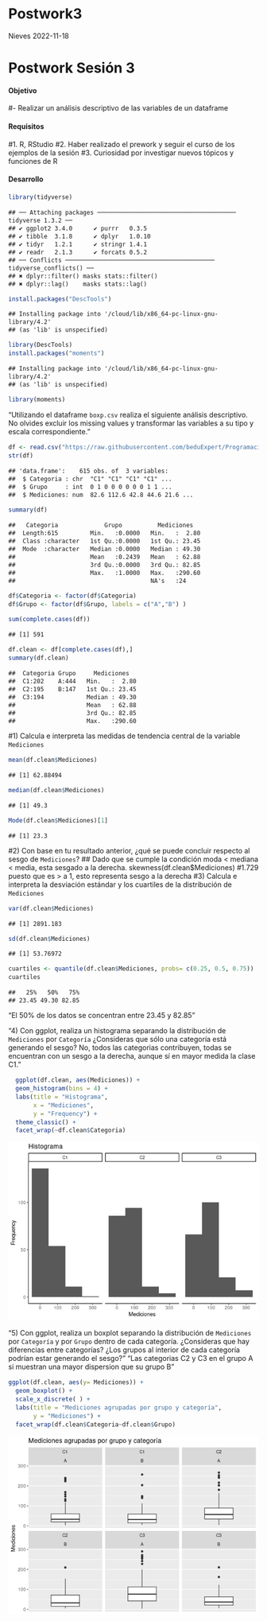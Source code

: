 Postwork3
================
Nieves
2022-11-18

# Postwork Sesión 3

#### Objetivo

\#- Realizar un análisis descriptivo de las variables de un dataframe

#### Requisitos

\#1. R, RStudio \#2. Haber realizado el prework y seguir el curso de los
ejemplos de la sesión \#3. Curiosidad por investigar nuevos tópicos y
funciones de R

#### Desarrollo

``` r
library(tidyverse)
```

    ## ── Attaching packages ─────────────────────────────────────── tidyverse 1.3.2 ──
    ## ✔ ggplot2 3.4.0      ✔ purrr   0.3.5 
    ## ✔ tibble  3.1.8      ✔ dplyr   1.0.10
    ## ✔ tidyr   1.2.1      ✔ stringr 1.4.1 
    ## ✔ readr   2.1.3      ✔ forcats 0.5.2 
    ## ── Conflicts ────────────────────────────────────────── tidyverse_conflicts() ──
    ## ✖ dplyr::filter() masks stats::filter()
    ## ✖ dplyr::lag()    masks stats::lag()

``` r
install.packages("DescTools")
```

    ## Installing package into '/cloud/lib/x86_64-pc-linux-gnu-library/4.2'
    ## (as 'lib' is unspecified)

``` r
library(DescTools)
install.packages("moments")
```

    ## Installing package into '/cloud/lib/x86_64-pc-linux-gnu-library/4.2'
    ## (as 'lib' is unspecified)

``` r
library(moments)
```

“Utilizando el dataframe `boxp.csv` realiza el siguiente análisis
descriptivo. No olvides excluir los missing values y transformar las
variables a su tipo y escala correspondiente.”

``` r
df <- read.csv("https://raw.githubusercontent.com/beduExpert/Programacion-R-Santander-2022/main/Sesion-03/Data/boxp.csv")
str(df)
```

    ## 'data.frame':    615 obs. of  3 variables:
    ##  $ Categoria : chr  "C1" "C1" "C1" "C1" ...
    ##  $ Grupo     : int  0 1 0 0 0 0 0 0 1 1 ...
    ##  $ Mediciones: num  82.6 112.6 42.8 44.6 21.6 ...

``` r
summary(df)
```

    ##   Categoria             Grupo          Mediciones    
    ##  Length:615         Min.   :0.0000   Min.   :  2.80  
    ##  Class :character   1st Qu.:0.0000   1st Qu.: 23.45  
    ##  Mode  :character   Median :0.0000   Median : 49.30  
    ##                     Mean   :0.2439   Mean   : 62.88  
    ##                     3rd Qu.:0.0000   3rd Qu.: 82.85  
    ##                     Max.   :1.0000   Max.   :290.60  
    ##                                      NA's   :24

``` r
df$Categoria <- factor(df$Categoria)
df$Grupo <- factor(df$Grupo, labels = c("A","B") )
```

``` r
sum(complete.cases(df))
```

    ## [1] 591

``` r
df.clean <- df[complete.cases(df),]
summary(df.clean)
```

    ##  Categoria Grupo     Mediciones    
    ##  C1:202    A:444   Min.   :  2.80  
    ##  C2:195    B:147   1st Qu.: 23.45  
    ##  C3:194            Median : 49.30  
    ##                    Mean   : 62.88  
    ##                    3rd Qu.: 82.85  
    ##                    Max.   :290.60

\#1) Calcula e interpreta las medidas de tendencia central de la
variable `Mediciones`

``` r
mean(df.clean$Mediciones)  
```

    ## [1] 62.88494

``` r
median(df.clean$Mediciones) 
```

    ## [1] 49.3

``` r
Mode(df.clean$Mediciones)[1] 
```

    ## [1] 23.3

\#2) Con base en tu resultado anterior, ¿qué se puede concluir respecto
al sesgo de `Mediciones`? \## Dado que se cumple la condición moda \<
mediana \< media, esta sesgado a la derecha.
skewness(df.clean\$Mediciones) \#1.729 puesto que es \> a 1, esto
representa sesgo a la derecha \#3) Calcula e interpreta la desviación
estándar y los cuartiles de la distribución de `Mediciones`

``` r
var(df.clean$Mediciones) 
```

    ## [1] 2891.183

``` r
sd(df.clean$Mediciones) 
```

    ## [1] 53.76972

``` r
cuartiles <- quantile(df.clean$Mediciones, probs= c(0.25, 0.5, 0.75))
cuartiles   
```

    ##   25%   50%   75% 
    ## 23.45 49.30 82.85

“El 50% de los datos se concentran entre 23.45 y 82.85”

“4) Con ggplot, realiza un histograma separando la distribución de
`Mediciones` por `Categoría` ¿Consideras que sólo una categoría está
generando el sesgo? No, todos las categorias contribuyen, todas se
encuentran con un sesgo a la derecha, aunque sí en mayor medida la clase
C1.”

``` r
  ggplot(df.clean, aes(Mediciones)) +
  geom_histogram(bins = 4) + 
  labs(title = "Histograma", 
       x = "Mediciones",
       y = "Frequency") + 
  theme_classic() +
  facet_wrap(~df.clean$Categoria)
```

![](Postwork_3_files/figure-gfm/unnamed-chunk-8-1.png)<!-- -->

“5) Con ggplot, realiza un boxplot separando la distribución de
`Mediciones` por `Categoría` y por `Grupo` dentro de cada categoría.
¿Consideras que hay diferencias entre categorías? ¿Los grupos al
interior de cada categoría podrían estar generando el sesgo?” “Las
categorias C2 y C3 en el grupo A si muestran una mayor dispersion que su
grupo B”

``` r
ggplot(df.clean, aes(y= Mediciones)) + 
  geom_boxplot() + 
  scale_x_discrete( ) +
  labs(title = "Mediciones agrupadas por grupo y categoría",
       y = "Mediciones") +
  facet_wrap(df.clean$Categoria~df.clean$Grupo)
```

![](Postwork_3_files/figure-gfm/unnamed-chunk-9-1.png)<!-- -->
